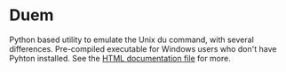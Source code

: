 # Duem
Python based utility to emulate the Unix du command, with several differences. Pre-compiled executable for Windows users who don't have Pyhton installed.
See the [HTML documentation file](https://github.com/shahrton/Duem/blob/master/duem_documentation.html) for more.
